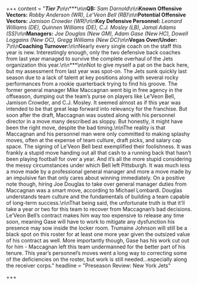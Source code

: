 +++
content = "**_Tier 7_**\n\n***\n\n**QB:** _Sam Darnold_\n\n**Known Offensive Vectors:** _Robby Anderson (WR), Le’Veon Bell (RB)_\n\n**Potential Offensive Vectors:** _Jamison Crowder (WR)_\n\n**Key Defensive Personnel:** _Leonard Williams (DE), Quinnen Williams (DE), C.J. Mosley (LB), Jamal Adams (SS)_\n\n**Managers:** _Joe Douglas (New GM), Adam Gase (New HC), Dowell Loggains (New OC), Gregg Williams (New DC)_\n\n**Vegas Over/Under:** 7\n\n**Coaching Turnover:**\n\nNearly every single coach on the staff this year is new. Interestingly enough, only the two defensive back coaches from last year managed to survive the complete overhaul of the Jets organization this year.\n\n***\n\nNot to give myself a pat on the back here, but my assessment from last year was spot-on. The Jets sunk quickly last season due to a lack of talent at key positions along with several rocky performances from a rookie quarterback trying to find his groove. The former general manager Mike Maccagnan went big in free agency in the offseason, dumping out the team’s purse on players like Le’Veon Bell, Jamison Crowder, and C.J. Mosley. It seemed almost as if this year was intended to be that great leap forward into relevancy for the franchise. But soon after the draft, Maccagnan was ousted along with his personnel director in a move many described as sloppy. But honestly, it might have been the right move, despite the bad timing.\n\nThe reality is that Maccagnan and his personnel man were only committed to making splashy moves, often at the expense of team culture, draft picks, and salary cap space. The signing of Le’Veon Bell best exemplified their foolishness. It was frankly a stupid move handing out all that cash to a running back that hasn’t been playing football for over a year. And it’s all the more stupid considering the messy circumstances under which Bell left Pittsburgh. It was much less a move made by a professional general manager and more a move made by an impulsive fan that only cares about winning immediately. On a positive note though, hiring Joe Douglas to take over general manager duties from Maccagnan was a smart move, according to Michael Lombardi. Douglas understands team culture and the fundamentals of building a team capable of long-term success.\n\nThat being said, the unfortunate truth is that it’ll take a year or two for this team to recover from Maccagnan’s bad decisions. Le’Veon Bell’s contract makes him way too expensive to release any time soon, meaning Gase will have to work to mitigate any dysfunction his presence may sow inside the locker room. Trumaine Johnson will still be a black spot on this roster for at least one more year given the outsized value of his contract as well. More importantly though, Gase has his work cut out for him - Maccagnan left this team undermanned for the better part of his tenure. This year’s personnel’s moves went a long way to correcting some of the deficiencies on the roster, but work is still needed...especially along the receiver corps."
headline = "Preseason Review: New York Jets"

+++
